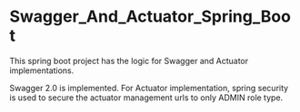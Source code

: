 # Swagger_And_Actuator_Spring_Boot
This spring boot project has the logic for Swagger and Actuator implementations.

Swagger 2.0 is implemented.
For Actuator implementation, spring security is used to secure the actuator management urls to only ADMIN role type.
